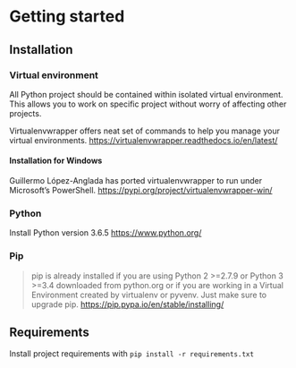 # Getting started
## Installation
### Virtual environment
All Python project should be contained within isolated virtual environment. This allows you to work on specific project without worry of affecting other projects.

Virtualenvwrapper offers neat set of commands to help you manage your virtual environments.
https://virtualenvwrapper.readthedocs.io/en/latest/ 

#### Installation for Windows
Guillermo López-Anglada has ported virtualenvwrapper to run under Microsoft’s PowerShell.
https://pypi.org/project/virtualenvwrapper-win/

### Python
Install Python version 3.6.5
https://www.python.org/

### Pip
>pip is already installed if you are using Python 2 >=2.7.9 or Python 3 >=3.4 downloaded from python.org or if you are working in a Virtual Environment created by virtualenv or pyvenv. Just make sure to upgrade pip.
https://pip.pypa.io/en/stable/installing/

## Requirements
Install project requirements with
`pip install -r requirements.txt`
